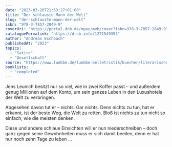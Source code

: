 ```yaml
---
date: "2023-03-20T21:53:27+01:00"
title: "Der schlauste Mann der Welt"
slug: "der-schlauste-mann-der-welt"
isbn: "978-3-7857-2849-9"
coverUri: "https://portal.dnb.de/opac/mvb/cover?isbn=978-3-7857-2849-9"
cataloguePermalink: "https://d-nb.info/1271549395"
author: "Andreas Eschbach"
publishedAt: "2023"
topics:
  - "Satire"
  - "Gesellschaft"
source: "https://www.luebbe.de/luebbe-belletristik/buecher/literarische-unterhaltung/der-schlauste-mann-der-welt/id_9517616"
booklists:
  - "completed"
---
```

Jens Leunich besitzt nur so viel, wie in zwei Koffer passt – und außerdem genug 
Millionen auf dem Konto, um sein ganzes Leben in den Luxushotels der Welt zu 
verbringen.

Abgesehen davon tut er – nichts. Gar nichts. Denn nichts zu tun, hat er erkannt, 
ist der beste Weg, die Welt zu retten. Bloß ist nichts zu tun nicht so einfach, 
wie die meisten denken.

Diese und andere schlaue Einsichten will er nun niederschreiben – doch ganz 
gegen seine Gewohnheiten muss er sich damit beeilen, denn er hat nur noch zehn 
Tage zu leben …